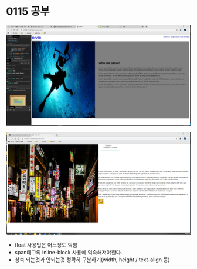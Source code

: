 # 0115 공부

![](https://github.com/DivinIsland/Tutoring/blob/master/0115/about/case1.jpg)



![](https://github.com/DivinIsland/Tutoring/blob/master/0115/about/case2.jpg)





- float 사용법은 어느정도 익힘
- span태그의 inline-block 사용에 익숙해져야한다.
- 상속 되는것과 안되는것 정확히 구분하기(width, height / text-align 등)